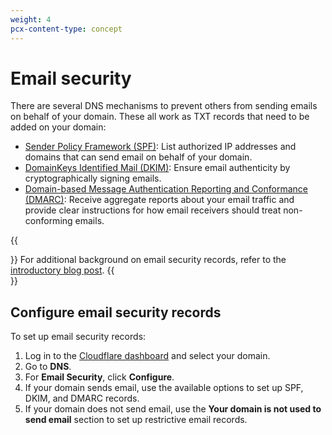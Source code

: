 ```yaml
---
weight: 4
pcx-content-type: concept
---
```


# Email security

There are several DNS mechanisms to prevent others from sending emails on behalf of your domain. These all work as TXT records that need to be added on your domain:

- [Sender Policy Framework (SPF)](https://www.cloudflare.com/learning/dns/dns-records/dns-spf-record/): List authorized IP addresses and domains that can send email on behalf of your domain.
- [DomainKeys Identified Mail (DKIM)](https://www.cloudflare.com/learning/dns/dns-records/dns-dkim-record/): Ensure email authenticity by cryptographically signing emails.
- [Domain-based Message Authentication Reporting and Conformance (DMARC)](https://www.cloudflare.com/learning/dns/dns-records/dns-dmarc-record/): Receive aggregate reports about your email traffic and provide clear instructions for how email receivers should treat non-conforming emails.

{{<Aside type="note">}}
For additional background on email security records, refer to the [introductory blog post](https://blog.cloudflare.com/tackling-email-spoofing/).
{{</Aside>}}

## Configure email security records

To set up email security records:

1. Log in to the [Cloudflare dashboard](https://dash.cloudflare.com) and select your domain.
1. Go to **DNS**.
1. For **Email Security**, click **Configure**.
1. If your domain sends email, use the available options to set up SPF, DKIM, and DMARC records.
1. If your domain does not send email, use the **Your domain is not used to send email** section to set up restrictive email records.

